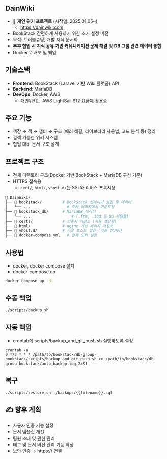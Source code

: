 ## DainWiki

- 📌 **개인 위키 프로젝트** (시작일: 2025.01.05~)
  - https://dainwiki.com 
- BookStack 간편하게 사용하기 위한 초기 설정 버전
- 목적: 트러블슈팅, 개발 지식 문서화
- **추후 협업 시 지식 공유 기반 커뮤니케이션 문제 해결** 및 **DB 그룹 관련 데이터 통합**  
- Docker로 배포 및 백업  

## 기술스택

- **Frontend**: BookStack (Laravel 기반 Wiki 플랫폼) API
- **Backend**: MariaDB  
- **DevOps**: Docker, AWS
   - 개인위키는 AWS LightSail $12 요금제 활용중

  
## 주요 기능

- 책장 → 책 → 챕터 → 구조 (에러 해결, 라이브러리 사용법, 코드 분석 등) 정리
- 검색 가능한 위키 시스템
- 협업 대비 문서 구조 설계


## 프로젝트 구조
- 전체 디렉토리 구조(Docker 기반 BookStack + MariaDB 구성 기준)
- HTTPS 접속용
  - `cert/`, `html/`, `vhost.d/`는 SSL와 리버스 프록시용

```bash
📁 DainWiki/
├── 📁 bookstack/         # BookStack 컨테이너 설정 및 데이터
│   └── ...                # 도커 이미지에서 마운트됨
├── 📁 bookstack_db/      # MariaDB 데이터
│   └── ...                  # (.frm, .ibd 등 DB 파일들)
├── 📁 certs/             # 인증서 저장소 (자동 생성됨)
├── 📁 html/              # nginx 기본 페이지 저장소
├── 📁 vhost.d/           # 가상 호스트 설정 (자동 생성됨)
├── 📄 docker-compose.yml   # 전체 도커 설정
```


## 사용법

- docker, docker compose 설치  
- docker-compose up  

```bash
docker-compose up -d
```

## 수동 백업

```bash
./scripts/backup.sh
```

## 자동 백업
- crontab에 scripts/backup_and_git_push.sh 실행하도록 설정
```
crontab -e
0 */3 * * * /path/to/bookstack/db-group-bookstack/scripts/backup_and_git_push.sh >> /path/to/bookstack/db-group-bookstack/auto_backup.log 2>&1
```

## 복구
```bash
./scripts/restore.sh ./backups/{{filename}}.sql
```


## ✍️ 향후 계획

- 사용자 인증 기능 설정
- 문서 템플릿 개선
- 팀원 초대 및 권한 관리
- 태그 및 문서 버전 관리 기능 확장
- 보안 인증 → https:// 연결
  
